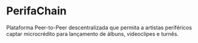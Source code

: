 # PerifaChain
Plataforma Peer-to-Peer descentralizada que permita a artistas periféricos captar microcrédito para lançamento de álbuns, videoclipes e turnês.
